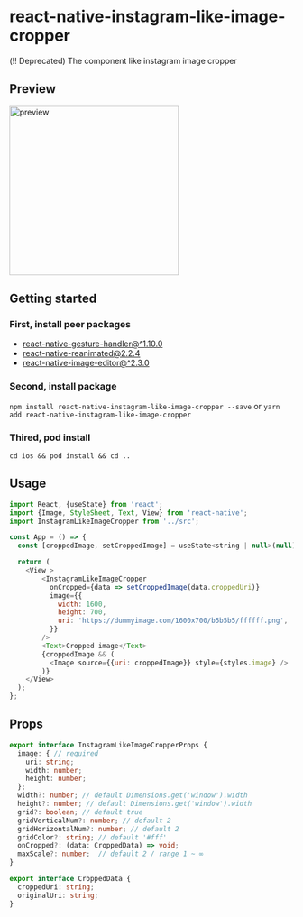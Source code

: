 # react-native-instagram-like-image-cropper
(‼️ Deprecated) The component like instagram image cropper

## Preview

<img src="https://github.com/KoreanThinker/react-native-instagram-like-image-cropper/blob/main/gifs/iphone.gif" alt="preview" width="300px" />

## Getting started
### First, install peer packages
- [react-native-gesture-handler@^1.10.0](https://docs.swmansion.com/react-native-gesture-handler/docs/1.10.3/)
- [react-native-reanimated@2.2.4](https://docs.swmansion.com/react-native-reanimated/docs/2.2.0/)
- [react-native-image-editor@^2.3.0](https://github.com/callstack/react-native-image-editor)
### Second, install package
`npm install react-native-instagram-like-image-cropper --save`
or
`yarn add react-native-instagram-like-image-cropper`

### Thired, pod install
`cd ios && pod install && cd ..`

## Usage
```javascript
import React, {useState} from 'react';
import {Image, StyleSheet, Text, View} from 'react-native';
import InstagramLikeImageCropper from '../src';

const App = () => {
  const [croppedImage, setCroppedImage] = useState<string | null>(null);

  return (
    <View >
        <InstagramLikeImageCropper
          onCropped={data => setCroppedImage(data.croppedUri)}
          image={{
            width: 1600,
            height: 700,
            uri: 'https://dummyimage.com/1600x700/b5b5b5/ffffff.png',
          }}
        />
        <Text>Cropped image</Text>
        {croppedImage && (
          <Image source={{uri: croppedImage}} style={styles.image} />
        )}
    </View>
  );
};
```

## Props
```ts
export interface InstagramLikeImageCropperProps {
  image: { // required
    uri: string;
    width: number;
    height: number;
  };
  width?: number; // default Dimensions.get('window').width
  height?: number; // default Dimensions.get('window').width
  grid?: boolean; // default true
  gridVerticalNum?: number; // default 2
  gridHorizontalNum?: number; // default 2
  gridColor?: string; // default '#fff'
  onCropped?: (data: CroppedData) => void;
  maxScale?: number;  // default 2 / range 1 ~ ∞
}

export interface CroppedData {
  croppedUri: string;
  originalUri: string;
}
```
